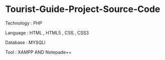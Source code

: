 # Tourist-Guide-Project-Source-Code 
  Technology : PHP
  
  Language : HTML , HTML5 , CSS , CSS3
  
  Database : MYSQLI
  
  Tool : XAMPP AND Notepade++
